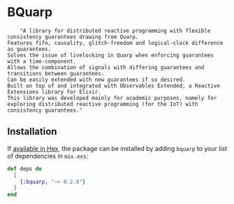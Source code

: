 # BQuarp

		"A library for distributed reactive programming with flexible consistency guarantees drawing from Quarp.
    Features fifo, causality, glitch-freedom and logical-clock difference as guarantees.
    Solves the issue of livelocking in Quarp when enforcing guarantees with a time-component.
    Allows the combination of signals with differing guarantees and transitions between guarantees.
    Can be easily extended with new guarantees if so desired.
    Built on top of and integrated with Observables Extended, a Reactive Extensions library for Elixir.
    This library was developed mainly for academic purposes, namely for exploring distributed reactive programming (for the IoT) with consistency guarantees."

## Installation

If [available in Hex](https://hex.pm/docs/publish), the package can be installed
by adding `bquarp` to your list of dependencies in `mix.exs`:

```elixir
def deps do
  [
    {:bquarp, "~> 0.2.0"}
  ]
end
```